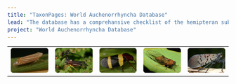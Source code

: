 ```yaml
---
title: "TaxonPages: World Auchenorrhyncha Database"
lead: "The database has a comprehansive checklist of the hemipteran suborder Auchenorrhyncha. Besides nomenclature, the database contains descriptions, distributions, biological associations (host plants, parasitoids, etc.), literature references, illustrations, and tools for identification of selected groups. It was designed and maintained with support from several grants from National Science Foundation (USA)."
project: "World Auchenorrhyncha Database"
---
```


<table border='0' align='center' style='table-layout: auto;'><tr>
<td><img src="../public/Flexamia_grammica_Cicadellidae.png" alt="Cicadellidae: Flexamia grammica (Ball, 1900). Photo by C.H. Dietrich"  title="Cicadellidae: Flexamia grammica (Ball, 1900). Photo by C.H. Dietrich"></td>
<td><img src="../public/Bocydium_PNSO.png" alt="Membracidae: Bocydium sp. Photo by C.H. Dietrich"  title="Membracidae: Bocydium sp. Photo by C.H. Dietrich"></td>
<td><img src="../public/Cercopidae_Brazil.png" alt="Cecropidae from Brazil. Photo by C.H. Dietrich"  title="Cecropidae from Brazil. Photo by C.H. Dietrich"></td>
<td><img src="../public/Cicadidae_Cicadetta_calliope.png" alt="Cicadidae: Cicadetta calliope (Walker, 1830). Photo by C.H. Dietrich"  title="Cicadidae: Cicadetta calliope (Walker, 1830). Photo by C.H. Dietrich"></td>
<td><img src="../public/Fulgorid_Lycorma_delicatula_China.png" alt="Fulgoridae: Lycorma delicatula (White, 1845). Photo by C.H. Dietrich" title="Fulgoridae: Lycorma delicatula (White, 1845). Photo by C.H. Dietrich"></td>
</tr></table>
<center>
<autocomplete-otu style="width:25rem;"/>
</center>

